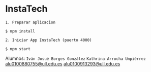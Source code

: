 # InstaTech

```
1. Preparar aplicacion

$ npm install

2. Iniciar App InstaTech (puerto 4000)

$ npm start
```
Alumnos: `Iván Josué Borges González` `Kathrina Arrocha Umpiérrez`
          alu0100880755@ull.edu.es     alu0100913293@ull.edu.es
          
